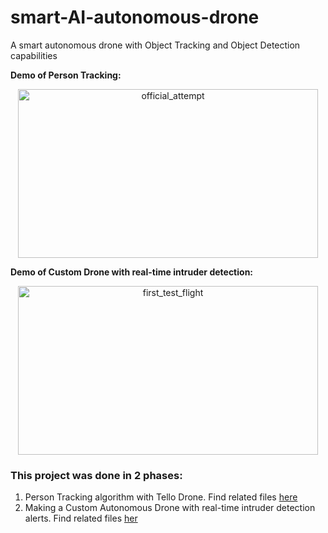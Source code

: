# smart-AI-autonomous-drone

A smart autonomous drone with Object Tracking and Object Detection capabilities

**Demo of Person Tracking:**

<p align="center"><img src="tello/images/README/official_attempt.gif" alt="official_attempt" width="480" height="270"/></p>

**Demo of Custom Drone with real-time intruder detection:**

<p align="center"><img src="custom_drone/images/README/first_test_flight.gif" alt="first_test_flight" width="480" height="270"/></p>

### This project was done in 2 phases:

1. Person Tracking algorithm with Tello Drone. Find related files [here](https://github.com/Prabhdeep1999/smart-AI-autonomous-drone/tree/main/tello)
2. Making a Custom Autonomous Drone with real-time intruder detection alerts. Find related files [her](https://github.com/Prabhdeep1999/smart-AI-autonomous-drone/tree/main/custom_drone/)
